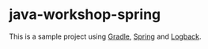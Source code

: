 java-workshop-spring
====================

This is a sample project using [Gradle](http://www.gradle.org), [Spring](http://www.springsource.org/spring-framework) and [Logback](http://logback.qos.ch).
